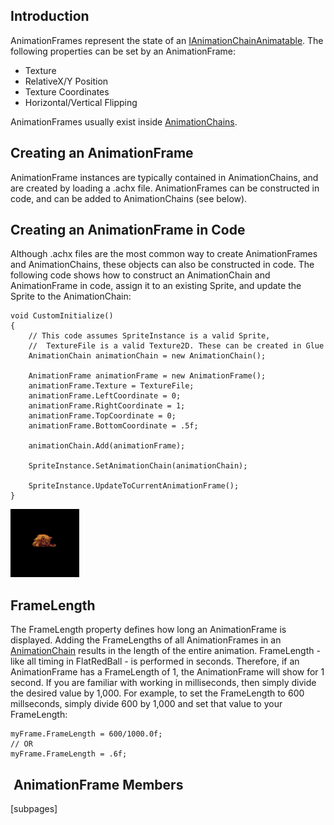 ## Introduction

AnimationFrames represent the state of an [IAnimationChainAnimatable](/frb/docs/index.php?title=FlatRedBall.Graphics.Animation.IAnimationChainAnimatable "FlatRedBall.Graphics.Animation.IAnimationChainAnimatable"). The following properties can be set by an AnimationFrame:

-   Texture
-   RelativeX/Y Position
-   Texture Coordinates
-   Horizontal/Vertical Flipping

AnimationFrames usually exist inside [AnimationChains](/frb/docs/index.php?title=FlatRedBall.Graphics.Animation.AnimationChain "FlatRedBall.Graphics.Animation.AnimationChain").

## Creating an AnimationFrame

AnimationFrame instances are typically contained in AnimationChains, and are created by loading a .achx file. AnimationFrames can be constructed in code, and can be added to AnimationChains (see below).

## Creating an AnimationFrame in Code

Although .achx files are the most common way to create AnimationFrames and AnimationChains, these objects can also be constructed in code. The following code shows how to construct an AnimationChain and AnimationFrame in code, assign it to an existing Sprite, and update the Sprite to the AnimationChain:

``` lang:c#
void CustomInitialize()
{
    // This code assumes SpriteInstance is a valid Sprite,
    //  TextureFile is a valid Texture2D. These can be created in Glue
    AnimationChain animationChain = new AnimationChain();

    AnimationFrame animationFrame = new AnimationFrame();
    animationFrame.Texture = TextureFile;
    animationFrame.LeftCoordinate = 0;
    animationFrame.RightCoordinate = 1;
    animationFrame.TopCoordinate = 0;
    animationFrame.BottomCoordinate = .5f;

    animationChain.Add(animationFrame);

    SpriteInstance.SetAnimationChain(animationChain);

    SpriteInstance.UpdateToCurrentAnimationFrame();
}
```

![](/media/2017-05-img_591e26d7460e5.png)

## FrameLength

The FrameLength property defines how long an AnimationFrame is displayed. Adding the FrameLengths of all AnimationFrames in an [AnimationChain](/frb/docs/index.php?title=FlatRedBall.Graphics.Animation.AnimationChain "FlatRedBall.Graphics.Animation.AnimationChain") results in the length of the entire animation. FrameLength - like all timing in FlatRedBall - is performed in seconds. Therefore, if an AnimationFrame has a FrameLength of 1, the AnimationFrame will show for 1 second. If you are familiar with working in milliseconds, then simply divide the desired value by 1,000. For example, to set the FrameLength to 600 millseconds, simply divide 600 by 1,000 and set that value to your FrameLength:

    myFrame.FrameLength = 600/1000.0f;
    // OR
    myFrame.FrameLength = .6f;

##  AnimationFrame Members

\[subpages\]
